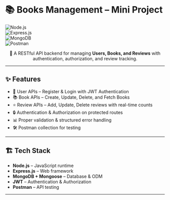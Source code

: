 # 📚 Books Management – Mini Project  

![Node.js](https://img.shields.io/badge/Node.js-339933?style=for-the-badge&logo=nodedotjs&logoColor=white)  
![Express.js](https://img.shields.io/badge/Express.js-000000?style=for-the-badge&logo=express&logoColor=white)  
![MongoDB](https://img.shields.io/badge/MongoDB-47A248?style=for-the-badge&logo=mongodb&logoColor=white)  
![Postman](https://img.shields.io/badge/Postman-FF6C37?style=for-the-badge&logo=postman&logoColor=white)  

<p align="center">  
📖 A RESTful API backend for managing <b>Users, Books, and Reviews</b> with authentication, authorization, and review tracking.  
</p>  

---

## ✨ Features  
- 👤 User APIs – Register & Login with JWT Authentication  
- 📚 Book APIs – Create, Update, Delete, and Fetch Books  
- ⭐ Review APIs – Add, Update, Delete reviews with real-time counts  
- 🔒 Authentication & Authorization on protected routes  
- 📊 Proper validation & structured error handling  
- 🛠 Postman collection for testing  

---

## 🏗 Tech Stack  
- **Node.js** – JavaScript runtime  
- **Express.js** – Web framework  
- **MongoDB + Mongoose** – Database & ODM  
- **JWT** – Authentication & Authorization  
- **Postman** – API testing  

---
